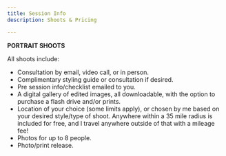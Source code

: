 ```yaml
---
title: Session Info
description: Shoots & Pricing

---
```

**PORTRAIT SHOOTS**

All shoots include:

* Consultation by email, video call, or in person.
* Complimentary styling guide or consultation if desired.
* Pre session info/checklist emailed to you.
* A digital gallery of edited images, all downloadable, with the option to purchase a flash drive and/or prints.
* Location of your choice (some limits apply), or chosen by me based on your desired style/type of shoot. Anywhere within a 35 mile radius is included for free, and I travel anywhere outside of that with a mileage fee!
* Photos for up to 8 people.
* Photo/print release.
